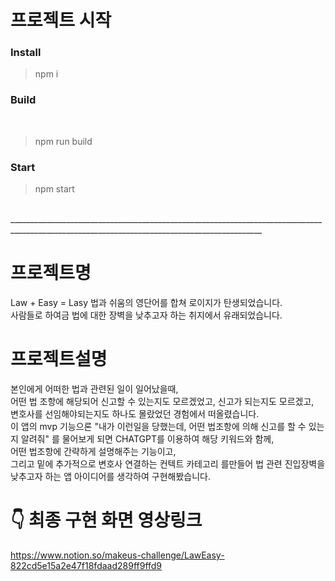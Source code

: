 # 프로젝트 시작

<h3>Install</h3>

> npm i <br>

<h3>Build</h3> <br>

> npm run build <br>

<h3>Start</h3>

> npm start

<br>
_____________________________________________________________________________________________________________________________________________

# 프로젝트명
Law + Easy = Lasy 법과 쉬움의 영단어를 합쳐 로이지가 탄생되었습니다.<br>
사람들로 하여금 법에 대한 장벽을 낮추고자 하는 취지에서 유래되었습니다.<br>


# 프로젝트설명

본인에게 어떠한 법과 관련된 일이 일어났을때, <br>
어떤 법 조항에 해당되어 신고할 수 있는지도 모르겠었고, 신고가 되는지도 모르겠고, <br>
변호사를 선임해야되는지도 하나도 몰랐었던 경험에서 떠올렸습니다.  <br>
이 앱의 mvp 기능으론 "내가 이런일을 당했는데, 어떤 법조항에 의해 신고를 할 수 있는지 알려줘" 를 물어보게 되면 CHATGPT를 이용하여 해당 키워드와 함께, <br>
어떤 법조항에 간략하게 설명해주는 기능이고, <br>
그리고 밑에 추가적으로 변호사 연결하는 컨텍트 카테고리 를만들어 법 관련 진입장벽을 낮추고자 하는 앱 아이디어를 생각하여 구현해봤습니다.

# 👇 최종 구현 화면 영상링크

https://www.notion.so/makeus-challenge/LawEasy-822cd5e15a2e47f18fdaad289ff9ffd9
